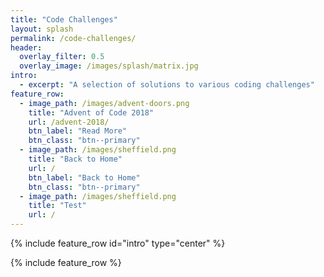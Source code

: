 ```yaml
---
title: "Code Challenges"
layout: splash
permalink: /code-challenges/
header: 
  overlay_filter: 0.5
  overlay_image: /images/splash/matrix.jpg
intro: 
  - excerpt: "A selection of solutions to various coding challenges"
feature_row:
  - image_path: /images/advent-doors.png
    title: "Advent of Code 2018"
    url: /advent-2018/
    btn_label: "Read More"
    btn_class: "btn--primary"
  - image_path: /images/sheffield.png
    title: "Back to Home"
    url: /
    btn_label: "Back to Home"
    btn_class: "btn--primary"
  - image_path: /images/sheffield.png
    title: "Test"
    url: /
---
```


{% include feature_row id="intro" type="center" %}

{% include feature_row %}
